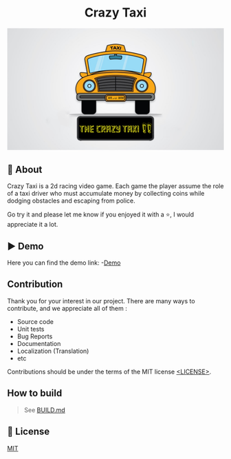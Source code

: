 <h1 align="center">Crazy Taxi</h1>

![Image of Crazy Taxi Project](assets/logo.png)

## 🎯 About

Crazy Taxi is a 2d racing video game. Each game the player assume the role of a taxi driver who must accumulate money by collecting coins while dodging obstacles and escaping from police.

Go try it and please let me know if you enjoyed it with a ⭐️, I would appreciate it a lot.


## ▶️ Demo
Here you can find the demo link:
-[Demo](CMakeFiles/demo_xUuneOQ0.mp4)

## Contribution

Thank you for your interest in our project. There are many ways to contribute,
and we appreciate all of them :

- Source code
- Unit tests
- Bug Reports
- Documentation
- Localization (Translation)
- etc

Contributions should be under the terms of the MIT license [&lt;LICENSE&gt;](LICENSE).

## How to build

> See [BUILD.md](BUILD.md)

## 📝 License

[MIT](https://github.com/Ahmed2021B/Crazy-Taxi/blob/main/LICENSE)

